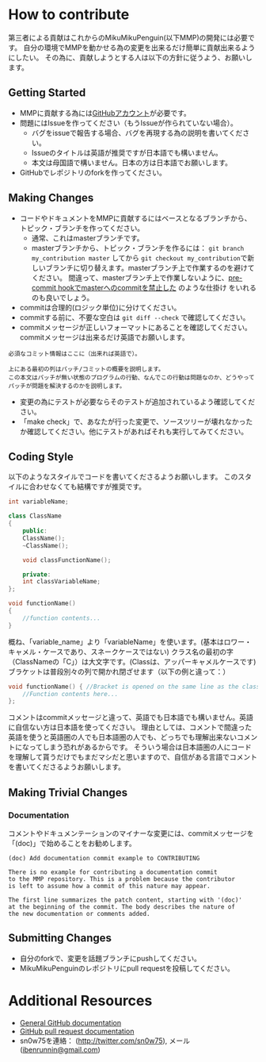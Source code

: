 # How to contribute

第三者による貢献はこれからのMikuMikuPenguin(以下MMP)の開発には必要です。
自分の環境でMMPを動かせる為の変更を出来るだけ簡単に貢献出来るようにしたい。
その為に、貢献しようとする人は以下の方針に従うよう、お願いします。

## Getting Started

* MMPに貢献する為には[GitHubアカウント](https://github.com/signup/free)が必要です。
* 問題にはIssueを作ってください（もうIssueが作られていない場合）。
  * バグをissueで報告する場合、バグを再現する為の説明を書いてください。
  * Issueのタイトルは英語が推奨ですが日本語でも構いません。
  * 本文は母国語で構いません。日本の方は日本語でお願いします。
* GitHubでレポジトリのforkを作ってください。

## Making Changes

* コードやドキュメントをMMPに貢献するにはベースとなるブランチから、トピック・ブランチを作ってください。
  * 通常、これはmasterブランチです。
  * masterブランチから、トピック・ブランチを作るには： `git branch
    my_contribution master` してから `git
    checkout my_contribution`で新しいブランチに切り替えます。masterブランチ上で作業するのを避けてください。
    間違って、masterブランチ上で作業しないように、[pre-commit hookでmasterへのcommitを禁止した](http://blog.n-z.jp/blog/2014-02-07-pre-commit-hook.html) のような仕掛け
    をいれるのも良いでしょう。
* commitは合理的(ロジック単位)に分けてください。
* commitする前に、不要な空白は `git diff --check` で確認してください。
* commitメッセージが正しいフォーマットにあることを確認してください。commitメッセージは出来るだけ英語でお願いします。

````
必須なコミット情報はここに（出来れば英語で）。

上にある最初の列はパッチ/コミットの概要を説明します。
この本文はパッチが無い状態のプログラムの行動、なんでこの行動は問題なのか、どうやってパッチが問題を解決するのかを説明します。
````

* 変更の為にテストが必要ならそのテストが追加されているよう確認してください。
* 「make check」で、あなたが行った変更で、ソースツリーが壊れなかったか確認してください。他にテストがあればそれも実行してみてください。

## Coding Style
以下のようなスタイルでコードを書いてくださるようお願いします。
このスタイルに合わせなくても結構ですが推奨です。
```cpp
int variableName;

class ClassName
{
	public:
	ClassName();
	~ClassName();

	void classFunctionName();

	private:
	int classVariableName;
};

void functionName()
{
	//function contents...
}
```

概ね、「variable_name」より「variableName」を使います。(基本はロワー・キャメル・ケースであり、スネークケースではない)
クラス名の最初の字（ClassNameの「C」）は大文字です。(Classは、アッパーキャメルケースです)
ブラケットは普段別々の列で開かれ閉ざせます（以下の例と違って：）
```cpp
void functionName() { //Bracket is opened on the same line as the class/function name. Typically unused style in MMP code
	//Function contents here...
};
```

コメントはcommitメッセージと違って、英語でも日本語でも構いません。英語に自信ない方は日本語を使ってください。
理由としては、コメントで間違った英語を使うと英語圏の人でも日本語圏の人でも、どっちでも理解出来ないコメントになってしまう恐れがあるからです。
そういう場合は日本語圏の人にコードを理解して貰うだけでもまだマシだと思いますので、自信がある言語でコメントを書いてくださるようお願いします。

## Making Trivial Changes

### Documentation

コメントやドキュメンテーションのマイナーな変更には、commitメッセージを
「(doc)」で始めることをお勧めします。

````
(doc) Add documentation commit example to CONTRIBUTING

There is no example for contributing a documentation commit
to the MMP repository. This is a problem because the contributor
is left to assume how a commit of this nature may appear.

The first line summarizes the patch content, starting with '(doc)'
at the beginning of the commit. The body describes the nature of
the new documentation or comments added.
````

## Submitting Changes

* 自分のforkで、変更を話題ブランチにpushしてください。
* MikuMikuPenguinのレポジトリにpull requestを投稿してください。

# Additional Resources

* [General GitHub documentation](http://help.github.com/)
* [GitHub pull request documentation](http://help.github.com/send-pull-requests/)
* sn0w75を連絡： (http://twitter.com/sn0w75), メール (ibenrunnin@gmail.com)

